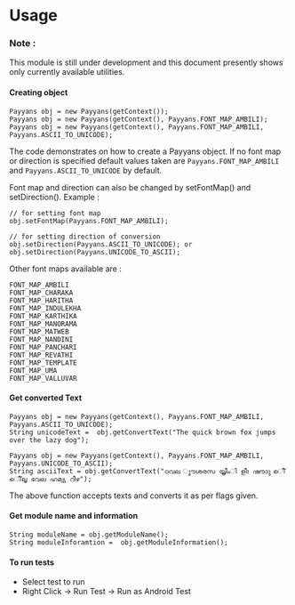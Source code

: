 Usage
=====

### Note :
This module is still under development and this document presently shows only currently available utilities.

#### Creating object
```
Payyans obj = new Payyans(getContext());
Payyans obj = new Payyans(getContext(), Payyans.FONT_MAP_AMBILI);
Payyans obj = new Payyans(getContext(), Payyans.FONT_MAP_AMBILI, Payyans.ASCII_TO_UNICODE);

```
The code demonstrates on how to create a Payyans object. If no font map or direction is specified default values taken are `Payyans.FONT_MAP_AMBILI` and `Payyans.ASCII_TO_UNICODE` by default.

Font map and direction can also be changed by setFontMap() and setDirection(). Example :
```
// for setting font map
obj.setFontMap(Payyans.FONT_MAP_AMBILI);

// for setting direction of conversion
obj.setDirection(Payyans.ASCII_TO_UNICODE); or obj.setDirection(Payyans.UNICODE_TO_ASCII); 
```

Other font maps available are :
```
FONT_MAP_AMBILI 
FONT_MAP_CHARAKA
FONT_MAP_HARITHA 
FONT_MAP_INDULEKHA 
FONT_MAP_KARTHIKA 
FONT_MAP_MANORAMA 
FONT_MAP_MATWEB 
FONT_MAP_NANDINI 
FONT_MAP_PANCHARI 
FONT_MAP_REVATHI 
FONT_MAP_TEMPLATE 
FONT_MAP_UMA 
FONT_MAP_VALLUVAR 
```


#### Get converted Text
```
Payyans obj = new Payyans(getContext(), Payyans.FONT_MAP_AMBILI, Payyans.ASCII_TO_UNICODE);
String unicodeText =  obj.getConvertText("The quick brown fox jumps over the lazy dog");
    
Payyans obj = new Payyans(getContext(), Payyans.FONT_MAP_AMBILI, Payyans.UNICODE_TO_ASCII);
String asciiText = obj.getConvertText("ഠവല ൂൗശരസ യൃീംി ളീഃ ഷൗാു ീെ്‌ലൃ വേല ഹമ്വ്യ റീഴ");
```

The above function accepts texts and converts it as per flags given.

#### Get module name and information
```
String moduleName = obj.getModuleName();
String moduleInforamtion =  obj.getModuleInformation();
```

#### To run tests

  - Select test to run
  - Right Click -> Run Test -> Run as Android Test

